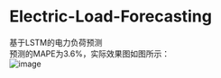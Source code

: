 # Electric-Load-Forecasting
基于LSTM的电力负荷预测<br>
预测的MAPE为3.6%，实际效果图如图所示：<br>
![image](https://github.com/benjamingli/Electric-Load-Forecasting/blob/master/load_RNN/out_picture.png)
